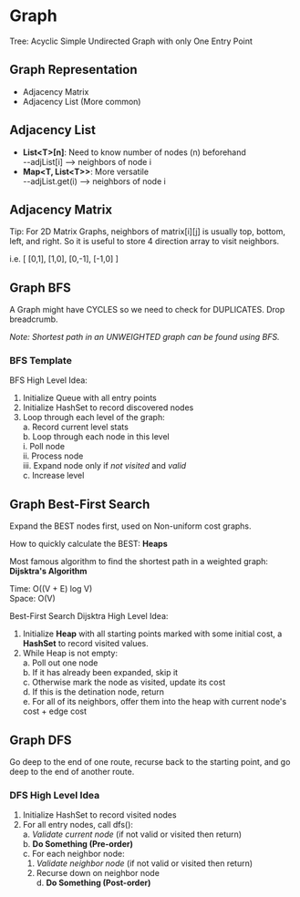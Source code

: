 # Graph

Tree: Acyclic Simple Undirected Graph with only One Entry Point

## Graph Representation

* Adjacency Matrix
* Adjacency List (More common)

## Adjacency List

* **List\<T\>[n]**: Need to know number of nodes (n) beforehand <br>
--adjList[i] --> neighbors of node i
* **Map<T, List\<T\>>**: More versatile <br>
--adjList.get(i) --> neighbors of node i

## Adjacency Matrix

Tip: For 2D Matrix Graphs, neighbors of matrix[i][j] is usually top, bottom, left, and right. So it is useful to store 4 direction array to visit neighbors.

i.e. \[ \[0,1\], \[1,0\], \[0,-1\], \[-1,0\] \]

## Graph BFS

A Graph might have CYCLES so we need to check for DUPLICATES. Drop breadcrumb.

*Note: Shortest path in an UNWEIGHTED graph can be found using BFS.*

### BFS Template

BFS High Level Idea: <br>
1. Initialize Queue with all entry points <br>
2. Initialize HashSet to record discovered nodes <br>
3. Loop through each level of the graph: <br>
   a. Record current level stats <br>
   b. Loop through each node in this level <br>
        i. Poll node <br>
        ii. Process node <br> 
        iii. Expand node only if *not visited* and *valid* <br>
   c. Increase level <br>
   
## Graph Best-First Search

Expand the BEST nodes first, used on Non-uniform cost graphs.

How to quickly calculate the BEST: **Heaps**

Most famous algorithm to find the shortest path in a weighted graph: **Dijsktra's Algorithm**

Time: O((V + E) log V) <br>
Space: O(V) <br>

Best-First Search Dijsktra High Level Idea: <br>
1. Initialize **Heap** with all starting points marked with some initial cost, a **HashSet** to record visited values. <br>
2. While Heap is not empty: <br>
   a. Poll out one node <br>
   b. If it has already been expanded, skip it <br>
   c. Otherwise mark the node as visited, update its cost <br>
   d. If this is the detination node, return <br>
   e. For all of its neighbors, offer them into the heap with current node's cost + edge cost

## Graph DFS

Go deep to the end of one route, recurse back to the starting point, and go deep to the end of another route.

### DFS High Level Idea

1. Initialize HashSet to record visited nodes <br>
2. For all entry nodes, call dfs(): <br>
   a. *Validate current node* (if not valid or visited then return) <br>
   b. **Do Something (Pre-order)** <br>
   c. For each neighbor node: <br>
      1. *Validate neighbor node* (if not valid or visited then return) <br>
      2. Recurse down on neighbor node <br>
d. **Do Something (Post-order)** <br>









